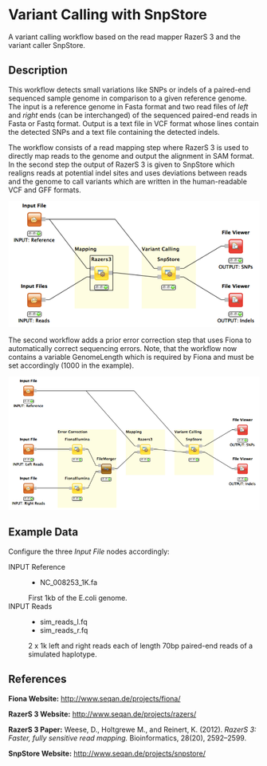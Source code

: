 Variant Calling with SnpStore
=============================

A variant calling workflow based on the read mapper RazerS 3 and the variant caller SnpStore.

Description
-----------

This workflow detects small variations like SNPs or indels of a paired-end sequenced sample genome in comparison to a given reference genome. The input is a reference genome in Fasta format and two read files of *left* and *right* ends (can be interchanged) of the sequenced paired-end reads in Fasta or Fastq format. Output is a text file in VCF format whose lines contain the detected SNPs and a text file containing the detected indels.

The workflow consists of a read mapping step where RazerS 3 is used to directly map reads to the genome and output the alignment in SAM format.
In the second step the output of RazerS 3 is given to SnpStore which realigns reads at potential indel sites and uses deviations between reads and the genome to call variants which are written in the human-readable VCF and GFF formats.

![alt tag](variant_calling_snpstore_workflow.png)

The second workflow adds a prior error correction step that uses Fiona to automatically correct sequencing errors. Note, that the workflow now contains a variable GenomeLength which is required by Fiona and must be set accordingly (1000 in the example).

![alt tag](variant_calling_snpstore_workflow2.png)

Example Data
------------

Configure the three *Input File* nodes accordingly:

<dl>
  <dt>INPUT Reference</dt>
  <dd><ul>
  <li>NC_008253_1K.fa</li>
  </ul>
  First 1kb of the E.coli genome.</dd>
  <dt>INPUT Reads</dt>
  <dd><ul>
  <li>sim_reads_l.fq</li>
  <li>sim_reads_r.fq</li>
  </ul>
  2 x 1k left and right reads each of length 70bp paired-end reads of a simulated haplotype.</dd>
</dl>  


References
----------

**Fiona Website:**
  http://www.seqan.de/projects/fiona/

**RazerS 3 Website:**
  http://www.seqan.de/projects/razers/

**RazerS 3 Paper:**
  Weese, D., Holtgrewe M., and Reinert, K. (2012). *RazerS 3: Faster, fully sensitive read mapping.* Bioinformatics, 28(20), 2592–2599.

**SnpStore Website:**
  http://www.seqan.de/projects/snpstore/

